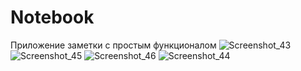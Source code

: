 # Notebook
Приложение заметки  с простым функционалом
![Screenshot_43](https://github.com/KISEL4KO/Notebook/assets/117850602/43d8729c-ce58-43fa-bf01-cf842253c34c)
![Screenshot_45](https://github.com/KISEL4KO/Notebook/assets/117850602/fba97a17-014a-48f5-b449-8caa2192ac27)
![Screenshot_46](https://github.com/KISEL4KO/Notebook/assets/117850602/48704425-fe2e-43e3-99e4-45d51fca280c)
![Screenshot_44](https://github.com/KISEL4KO/Notebook/assets/117850602/ab82e008-0288-47d2-9a89-bdd1f0e60bce)

